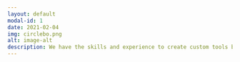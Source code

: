 ```yaml
---
layout: default
modal-id: 1
date: 2021-02-04
img: circlebo.png
alt: image-alt
description: We have the skills and experience to create custom tools based on your business practices. Let us help migrate your manual processes to digital workflows with integrated reporting. 
---
```

